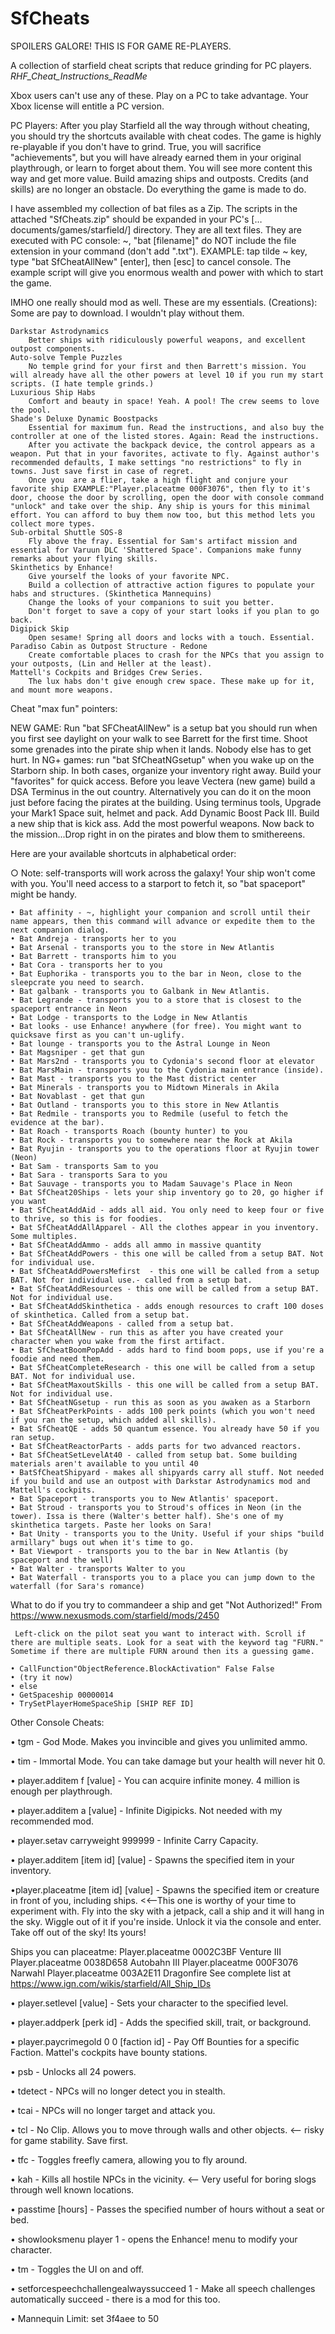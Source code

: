 # SfCheats
SPOILERS GALORE! THIS IS FOR GAME RE-PLAYERS.

A collection of starfield cheat scripts that reduce grinding for PC players.
_RHF_Cheat_Instructions_ReadMe_

Xbox users can't use any of these. Play on a PC to take advantage. Your Xbox license will entitle a PC version.

PC Players: After you play Starfield all the way through without cheating, you should try the shortcuts available with cheat codes.
The game is highly re-playable if you don't have to grind. 
True, you will sacrifice "achievements", but you will have already earned them in your original playthrough, or learn to forget about them. You will see more content this way and get more value.
Build amazing ships and outposts. Credits (and skills) are no longer an obstacle. Do everything the game is made to do.

I have assembled my collection of bat files as a Zip. The scripts in  the attached "SfCheats.zip" should be expanded in your PC's  […documents/games/starfield/] directory. 
They are all text files. They are executed with PC console: ~, "bat [filename]" do NOT include the file extension in your command (don't add ".txt"). 
EXAMPLE: tap tilde ~ key, type "bat SfCheatAllNew" [enter], then [esc] to cancel console. The example script will give you enormous wealth and power with which to start the game.

IMHO one really should mod as well. These are my essentials.
(Creations): Some are pay to download. I wouldn't play without them.

	Darkstar Astrodynamics
		Better ships with ridiculously powerful weapons, and excellent outpost components.
  	Auto-solve Temple Puzzles
		No temple grind for your first and then Barrett's mission. You will already have all the other powers at level 10 if you run my start scripts. (I hate temple grinds.)
	Luxurious Ship Habs
		Comfort and beauty in space! Yeah. A pool! The crew seems to love the pool.
	Shade's Deluxe Dynamic Boostpacks
		Essential for maximum fun. Read the instructions, and also buy the controller at one of the listed stores. Again: Read the instructions. 
		After you activate the backpack device, the control appears as a weapon. Put that in your favorites, activate to fly. Against author's recommended defaults, I make settings "no restrictions" to fly in towns. Just save first in case of regret.
		Once you  are a flier, take a high flight and conjure your favorite ship EXAMPLE:"Player.placeatme 000F3076", then fly to it's door, choose the door by scrolling, open the door with console command "unlock" and take over the ship. Any ship is yours for this minimal effort. You can afford to buy them now too, but this method lets you collect more types.
	Sub-orbital Shuttle SOS-8
		Fly above the fray. Essential for Sam's artifact mission and essential for Varuun DLC 'Shattered Space'. Companions make funny remarks about your flying skills.
	Skinthetics by Enhance!
		Give yourself the looks of your favorite NPC.
		Build a collection of attractive action figures to populate your habs and structures. (Skinthetica Mannequins)
		Change the looks of your companions to suit you better.
		Don't forget to save a copy of your start looks if you plan to go back. 
	Digipick Skip
		Open sesame! Spring all doors and locks with a touch. Essential.
	Paradiso Cabin as Outpost Structure - Redone
		Create comfortable places to crash for the NPCs that you assign to your outposts, (Lin and Heller at the least).
	Mattell's Cockpits and Bridges Crew Series.
		The lux habs don't give enough crew space. These make up for it, and mount more weapons.
	

Cheat "max fun" pointers:	

NEW GAME: Run "bat SFCheatAllNew" is a setup bat you should run when you first see daylight on your walk to see Barrett for the first time.
	Shoot some grenades into the pirate ship when it lands. Nobody else has to get hurt.
In NG+ games: run "bat SfCheatNGsetup" when you wake up on the Starborn ship.
	In both cases, organize your inventory right away. Build your "favorites" for quick access.
	Before you leave Vectera (new game) build a DSA Terminus in the out country. Alternatively you can do it on the moon just before facing the pirates at the building. Using terminus tools, Upgrade your Mark1 Space suit, helmet and pack. Add Dynamic Boost Pack III. 
	Build a new ship that is kick ass. Add the most powerful weapons. Now back to the mission...Drop right in on the pirates and blow them to smithereens.

	
Here are your available shortcuts in alphabetical order:
		
  ○ Note: self-transports will work across the galaxy! Your ship won't come with you. You'll need access to a starport to fetch it, so "bat spaceport" might be handy.

	• Bat affinity - ~, highlight your companion and scroll until their name appears, then this command will advance or expedite them to the next companion dialog.
	• Bat Andreja - transports her to you
	• Bat Arsenal - transports you to the store in New Atlantis
	• Bat Barrett - transports him to you
	• Bat Cora - transports her to you
	• Bat Euphorika - transports you to the bar in Neon, close to the sleepcrate you need to search. 
	• Bat galbank - transports you to Galbank in New Atlantis. 
	• Bat Legrande - transports you to a store that is closest to the spaceport entrance in Neon
	• Bat Lodge - transports to the Lodge in New Atlantis
	• Bat looks - use Enhance! anywhere (for free). You might want to quicksave first as you can't un-uglify.
	• Bat lounge - transports you to the Astral Lounge in Neon
	• Bat Magsniper - get that gun
	• Bat Mars2nd - transports you to Cydonia's second floor at elevator
	• Bat MarsMain - transports you to the Cydonia main entrance (inside).
	• Bat Mast - transports you to the Mast district center
	• Bat Minerals - transports you to Midtown Minerals in Akila
	• Bat Novablast - get that gun
	• Bat Outland - transports you to this store in New Atlantis
	• Bat Redmile - transports you to Redmile (useful to fetch the evidence at the bar).
	• Bat Roach - transports Roach (bounty hunter) to you
	• Bat Rock - transports you to somewhere near the Rock at Akila
	• Bat Ryujin - transports you to the operations floor at Ryujin tower (Neon)
	• Bat Sam - transports Sam to you
	• Bat Sara - transports Sara to you
	• Bat Sauvage - transports you to Madam Sauvage's Place in Neon
	• Bat SfCheat20Ships - lets your ship inventory go to 20, go higher if you want
	• Bat SfCheatAddAid - adds all aid. You only need to keep four or five to thrive, so this is for foodies.
	• Bat SfCheatAddAllApparel - All the clothes appear in you inventory. Some multiples.
	• Bat SfCheatAddAmmo - adds all ammo in massive quantity
	• Bat SfCheatAddPowers - this one will be called from a setup BAT. Not for individual use.
	• Bat SfCheatAddPowersMefirst  - this one will be called from a setup BAT. Not for individual use.- called from a setup bat. 
	• Bat SfCheatAddResources - this one will be called from a setup BAT. Not for individual use.
	• Bat SfCheatAddSkinthetica - adds enough resources to craft 100 doses of skinthetica. Called from a setup bat.
	• Bat SfCheatAddWeapons - called from a setup bat.
	• Bat SfCheatAllNew - run this as after you have created your character when you wake from the first artifact.
	• Bat SfCheatBoomPopAdd - adds hard to find boom pops, use if you're a foodie and need them.
	• Bat SfCheatCompleteResearch - this one will be called from a setup BAT. Not for individual use.
	• Bat SfCheatMaxoutSkills - this one will be called from a setup BAT. Not for individual use.
	• Bat SfCheatNGsetup - run this as soon as you awaken as a Starborn
	• Bat SfCheatPerkPoints - adds 100 perk points (which you won't need if you ran the setup, which added all skills).
	• Bat SfCheatQE - adds 50 quantum essence. You already have 50 if you ran setup.
	• Bat SfCheatReactorParts - adds parts for two advanced reactors.
	• Bat SfCheatSetLevelAt40 - called from setup bat. Some building materials aren't available to you until 40
	• BatSfCheatShipyard - makes all shipyards carry all stuff. Not needed if you build and use an outpost with Darkstar Astrodynamics mod and Mattell's cockpits.
	• Bat Spaceport - transports you to New Atlantis' spaceport.
	• Bat Stroud - transports you to Stroud's offices in Neon (in the tower). Issa is there (Walter's better half). She's one of my skinthetica targets. Paste her looks on Sara!
	• Bat Unity - transports you to the Unity. Useful if your ships "build armillary" bugs out when it's time to go.
	• Bat Viewport - transports you to the bar in New Atlantis (by spaceport and the well)
	• Bat Walter - transports Walter to you
	• Bat Waterfall - transports you to a place you can jump down to the waterfall (for Sara's romance)


What to do if you try to commandeer a ship and get "Not Authorized!"
From <https://www.nexusmods.com/starfield/mods/2450> 

	 Left-click on the pilot seat you want to interact with. Scroll if there are multiple seats. Look for a seat with the keyword tag "FURN." Sometime if there are multiple FURN around then its a guessing game.

	• CallFunction"ObjectReference.BlockActivation" False False
	• (try it now)
	• else
	• GetSpaceship 00000014
	• TrySetPlayerHomeSpaceShip [SHIP REF ID]

Other Console Cheats:

• tgm - God Mode. Makes you invincible and gives you unlimited ammo.

• tim - Immortal Mode. You can take damage but your health will never hit 0.

• player.additem f [value] - You can acquire infinite money. 4 million is enough per playthrough.

• player.additem a [value] - Infinite Digipicks. Not needed with my recommended mod.

• player.setav carryweight 999999 - Infinite Carry Capacity.

• player.additem [item id] [value] - Spawns the specified item in your inventory.

•player.placeatme [item id] [value] - Spawns the specified item or creature in front of you, including ships. <<--This one is worthy of your time to experiment with.
Fly into the sky with a jetpack, call a ship and it will hang in the sky. Wiggle out of it if you're inside. Unlock it via the console and enter. Take off out of the sky!  Its yours! 

Ships you can placeatme:
Player.placeatme 0002C3BF	Venture III
Player.placeatme 0038D658	Autobahn III
Player.placeatme 000F3076	Narwahl
Player.placeatme 003A2E11	Dragonfire
See complete list at <https://www.ign.com/wikis/starfield/All_Ship_IDs> 

• player.setlevel [value] - Sets your character to the specified level.

• player.addperk [perk id] - Adds the specified skill, trait, or background.

• player.paycrimegold 0 0 [faction id] - Pay Off Bounties for a specific Faction. Mattel's cockpits have bounty stations.

• psb - Unlocks all 24 powers.

• tdetect - NPCs will no longer detect you in stealth.

• tcai - NPCs will no longer target and attack you.

• tcl - No Clip. Allows you to move through walls and other objects. <-- risky for game stability. Save first.

• tfc - Toggles freefly camera, allowing you to fly around.

• kah - Kills all hostile NPCs in the vicinity. <-- Very useful for boring slogs through well known locations.

• passtime [hours] - Passes the specified number of hours without a seat or bed.

• showlooksmenu player 1 - opens the Enhance! menu to modify your character.

• tm - Toggles the UI on and off.

• setforcespeechchallengealwayssucceed 1 - Make all speech challenges automatically succeed - there is a mod for this too.

• Mannequin Limit: set 3f4aee to 50



